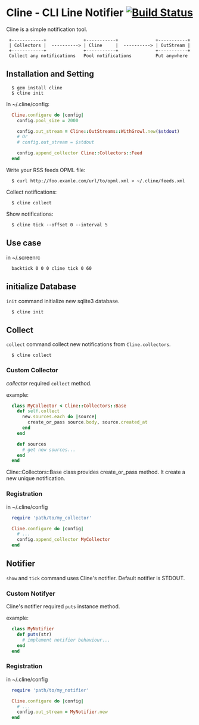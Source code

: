 # Cline - CLI Line Notifier [![Build Status](https://secure.travis-ci.org/hibariya/retter.png?branch=master)](http://travis-ci.org/hibariya/retter)

Cline is a simple notification tool.

~~~~
 +------------+              +-----------+              +-----------+
 | Collectors |  ----------> | Cline     |  ----------> | OutStream |
 +------------+              +-----------+              +-----------+
 Collect any notifications   Pool notifications         Put anywhere
~~~~

## Installation and Setting

~~~~
  $ gem install cline
  $ cline init
~~~~

In ~/.cline/config:

~~~~ruby
  Cline.configure do |config|
    config.pool_size = 2000

    config.out_stream = Cline::OutStreams::WithGrowl.new($stdout)
    # Or
    # config.out_stream = $stdout

    config.append_collector Cline::Collectors::Feed
  end
~~~~

Write your RSS feeds OPML file:

~~~~
  $ curl http://foo.examle.com/url/to/opml.xml > ~/.cline/feeds.xml
~~~~

Collect notifications:

~~~~
  $ cline collect
~~~~

Show notifications:

~~~~
  $ cline tick --offset 0 --interval 5
~~~~

## Use case

in ~/.screenrc

~~~~
  backtick 0 0 0 cline tick 0 60
~~~~

## initialize Database

`init` command initialize new sqlite3 database.

~~~~
  $ cline init
~~~~

## Collect

`collect` command collect new notifications from `Cline.collectors`.

~~~~
  $ cline collect
~~~~

### Custom Collector

*collector* required `collect` method.

example:

~~~~ruby
  class MyCollector < Cline::Collectors::Base
    def self.collect
      new.sources.each do |source|
        create_or_pass source.body, source.created_at
      end
    end

    def sources
      # get new sources...
    end
  end
~~~~

Cline::Collectors::Base class provides create_or_pass method.
It create a new unique notification.

### Registration

in ~/.cline/config

~~~~ruby
  require 'path/to/my_collector'

  Cline.configure do |config|
    # ...
    config.append_collector MyCollector
  end
~~~~

## Notifier

`show` and `tick` command uses Cline's notifier.
Default notifier is STDOUT.

### Custom Notifyer

Cline's notifier required `puts` instance method.

example:

~~~~ruby
  class MyNotifier
    def puts(str)
      # implement notifier behaviour...
    end
  end
~~~~

### Registration

in ~/.cline/config

~~~~ruby
  require 'path/to/my_notifier'

  Cline.configure do |config|
    # ...
    config.out_stream = MyNotifier.new
  end
~~~~
